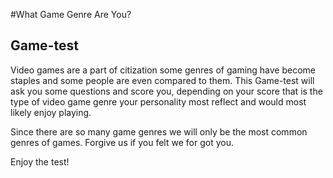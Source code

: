#What Game Genre Are You?
## Game-test

Video games are a part of citization some genres of gaming have become staples and some people are even compared to them. This Game-test will ask you some questions and score you, depending on your score that is the type of video game genre your personality most reflect and would most likely enjoy playing. 


Since there are so many game genres we will only be the most common genres of games. Forgive us if you felt we for got you.



Enjoy the test!